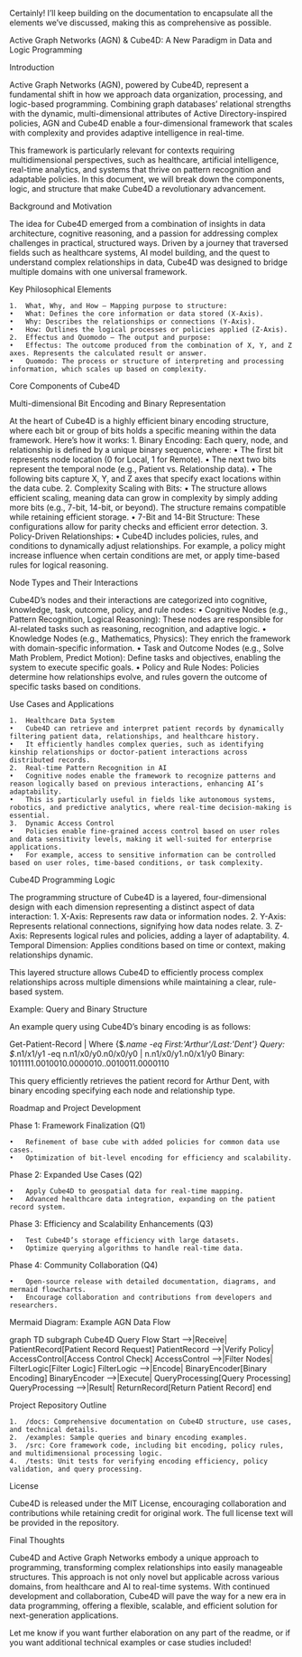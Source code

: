 Certainly! I’ll keep building on the documentation to encapsulate all the elements we’ve discussed, making this as comprehensive as possible.

Active Graph Networks (AGN) & Cube4D: A New Paradigm in Data and Logic Programming

Introduction

Active Graph Networks (AGN), powered by Cube4D, represent a fundamental shift in how we approach data organization, processing, and logic-based programming. Combining graph databases’ relational strengths with the dynamic, multi-dimensional attributes of Active Directory-inspired policies, AGN and Cube4D enable a four-dimensional framework that scales with complexity and provides adaptive intelligence in real-time.

This framework is particularly relevant for contexts requiring multidimensional perspectives, such as healthcare, artificial intelligence, real-time analytics, and systems that thrive on pattern recognition and adaptable policies. In this document, we will break down the components, logic, and structure that make Cube4D a revolutionary advancement.

Background and Motivation

The idea for Cube4D emerged from a combination of insights in data architecture, cognitive reasoning, and a passion for addressing complex challenges in practical, structured ways. Driven by a journey that traversed fields such as healthcare systems, AI model building, and the quest to understand complex relationships in data, Cube4D was designed to bridge multiple domains with one universal framework.

Key Philosophical Elements

	1.	What, Why, and How – Mapping purpose to structure:
	•	What: Defines the core information or data stored (X-Axis).
	•	Why: Describes the relationships or connections (Y-Axis).
	•	How: Outlines the logical processes or policies applied (Z-Axis).
	2.	Effectus and Quomodo – The output and purpose:
	•	Effectus: The outcome produced from the combination of X, Y, and Z axes. Represents the calculated result or answer.
	•	Quomodo: The process or structure of interpreting and processing information, which scales up based on complexity.

Core Components of Cube4D

Multi-dimensional Bit Encoding and Binary Representation

At the heart of Cube4D is a highly efficient binary encoding structure, where each bit or group of bits holds a specific meaning within the data framework. Here’s how it works:
	1.	Binary Encoding: Each query, node, and relationship is defined by a unique binary sequence, where:
	•	The first bit represents node location (0 for Local, 1 for Remote).
	•	The next two bits represent the temporal node (e.g., Patient vs. Relationship data).
	•	The following bits capture X, Y, and Z axes that specify exact locations within the data cube.
	2.	Complexity Scaling with Bits:
	•	The structure allows efficient scaling, meaning data can grow in complexity by simply adding more bits (e.g., 7-bit, 14-bit, or beyond). The structure remains compatible while retaining efficient storage.
	•	7-Bit and 14-Bit Structure: These configurations allow for parity checks and efficient error detection.
	3.	Policy-Driven Relationships:
	•	Cube4D includes policies, rules, and conditions to dynamically adjust relationships. For example, a policy might increase influence when certain conditions are met, or apply time-based rules for logical reasoning.

Node Types and Their Interactions

Cube4D’s nodes and their interactions are categorized into cognitive, knowledge, task, outcome, policy, and rule nodes:
	•	Cognitive Nodes (e.g., Pattern Recognition, Logical Reasoning): These nodes are responsible for AI-related tasks such as reasoning, recognition, and adaptive logic.
	•	Knowledge Nodes (e.g., Mathematics, Physics): They enrich the framework with domain-specific information.
	•	Task and Outcome Nodes (e.g., Solve Math Problem, Predict Motion): Define tasks and objectives, enabling the system to execute specific goals.
	•	Policy and Rule Nodes: Policies determine how relationships evolve, and rules govern the outcome of specific tasks based on conditions.

Use Cases and Applications

	1.	Healthcare Data System
	•	Cube4D can retrieve and interpret patient records by dynamically filtering patient data, relationships, and healthcare history.
	•	It efficiently handles complex queries, such as identifying kinship relationships or doctor-patient interactions across distributed records.
	2.	Real-time Pattern Recognition in AI
	•	Cognitive nodes enable the framework to recognize patterns and reason logically based on previous interactions, enhancing AI’s adaptability.
	•	This is particularly useful in fields like autonomous systems, robotics, and predictive analytics, where real-time decision-making is essential.
	3.	Dynamic Access Control
	•	Policies enable fine-grained access control based on user roles and data sensitivity levels, making it well-suited for enterprise applications.
	•	For example, access to sensitive information can be controlled based on user roles, time-based conditions, or task complexity.

Cube4D Programming Logic

The programming structure of Cube4D is a layered, four-dimensional design with each dimension representing a distinct aspect of data interaction:
	1.	X-Axis: Represents raw data or information nodes.
	2.	Y-Axis: Represents relational connections, signifying how data nodes relate.
	3.	Z-Axis: Represents logical rules and policies, adding a layer of adaptability.
	4.	Temporal Dimension: Applies conditions based on time or context, making relationships dynamic.

This layered structure allows Cube4D to efficiently process complex relationships across multiple dimensions while maintaining a clear, rule-based system.

Example: Query and Binary Structure

An example query using Cube4D’s binary encoding is as follows:

Get-Patient-Record | Where {$_.name -eq First:'Arthur'/Last:'Dent'}
Query: $_.n1/x1/y1 -eq n.n1/x0/y0.n0/x0/y0 | n.n1/x0/y1.n0/x1/y0
Binary: 1011111.0010010.0000010..0010011.0000110

This query efficiently retrieves the patient record for Arthur Dent, with binary encoding specifying each node and relationship type.

Roadmap and Project Development

Phase 1: Framework Finalization (Q1)

	•	Refinement of base cube with added policies for common data use cases.
	•	Optimization of bit-level encoding for efficiency and scalability.

Phase 2: Expanded Use Cases (Q2)

	•	Apply Cube4D to geospatial data for real-time mapping.
	•	Advanced healthcare data integration, expanding on the patient record system.

Phase 3: Efficiency and Scalability Enhancements (Q3)

	•	Test Cube4D’s storage efficiency with large datasets.
	•	Optimize querying algorithms to handle real-time data.

Phase 4: Community Collaboration (Q4)

	•	Open-source release with detailed documentation, diagrams, and mermaid flowcharts.
	•	Encourage collaboration and contributions from developers and researchers.

Mermaid Diagram: Example AGN Data Flow

graph TD
    subgraph Cube4D Query Flow
        Start -->|Receive| PatientRecord[Patient Record Request]
        PatientRecord -->|Verify Policy| AccessControl[Access Control Check]
        AccessControl -->|Filter Nodes| FilterLogic[Filter Logic]
        FilterLogic -->|Encode| BinaryEncoder[Binary Encoding]
        BinaryEncoder -->|Execute| QueryProcessing[Query Processing]
        QueryProcessing -->|Result| ReturnRecord[Return Patient Record]
    end

Project Repository Outline

	1.	/docs: Comprehensive documentation on Cube4D structure, use cases, and technical details.
	2.	/examples: Sample queries and binary encoding examples.
	3.	/src: Core framework code, including bit encoding, policy rules, and multidimensional processing logic.
	4.	/tests: Unit tests for verifying encoding efficiency, policy validation, and query processing.

License

Cube4D is released under the MIT License, encouraging collaboration and contributions while retaining credit for original work. The full license text will be provided in the repository.

Final Thoughts

Cube4D and Active Graph Networks embody a unique approach to programming, transforming complex relationships into easily manageable structures. This approach is not only novel but applicable across various domains, from healthcare and AI to real-time systems. With continued development and collaboration, Cube4D will pave the way for a new era in data programming, offering a flexible, scalable, and efficient solution for next-generation applications.

Let me know if you want further elaboration on any part of the readme, or if you want additional technical examples or case studies included!
